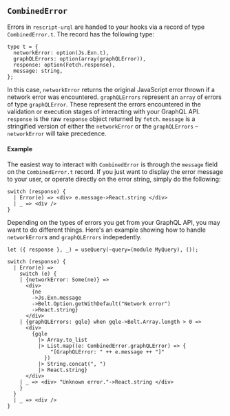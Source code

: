 ## `CombinedError`

Errors in `rescript-urql` are handed to your hooks via a record of type `CombinedError.t`. The record has the following type:

```reason
type t = {
  networkError: option(Js.Exn.t),
  graphQLErrors: option(array(graphQLError)),
  response: option(Fetch.response),
  message: string,
};
```

In this case, `networkError` returns the original JavaScript error thrown if a network error was encountered. `graphQLErrors` represent an `array` of errors of type `graphQLError`. These represent the errors encountered in the validation or execution stages of interacting with your GraphQL API. `response` is the raw `response` object returned by `fetch`. `message` is a stringified version of either the `networkError` or the `graphQLErrors` – `networkError` will take precedence.

#### Example

The easiest way to interact with `CombinedError` is through the `message` field on the `CombinedError.t` record. If you just want to display the error message to your user, or operate directly on the error string, simply do the following:

```reason
switch (response) {
  | Error(e) => <div> e.message->React.string </div>
  | _ => <div />
}
```

Depending on the types of errors you get from your GraphQL API, you may want to do different things. Here's an example showing how to handle `networkError`s and `graphQLErrors` indepedently.

```reason
let ({ response }, _) = useQuery(~query=(module MyQuery), ());

switch (response) {
  | Error(e) =>
    switch (e) {
    | {networkError: Some(ne)} =>
      <div>
        {ne
        ->Js.Exn.message
        ->Belt.Option.getWithDefault("Network error")
        ->React.string}
      </div>
    | {graphQLErrors: gqle} when gqle->Belt.Array.length > 0 =>
      <div>
        {gqle
          |> Array.to_list
          |> List.map((e: CombinedError.graphQLError) => {
              "[GraphQLError: " ++ e.message ++ "]"
            })
          |> String.concat(", ")
          |> React.string}
      </div>
    | _ => <div> "Unknown error."->React.string </div>
    }
  }
  | _ => <div />
}
```
